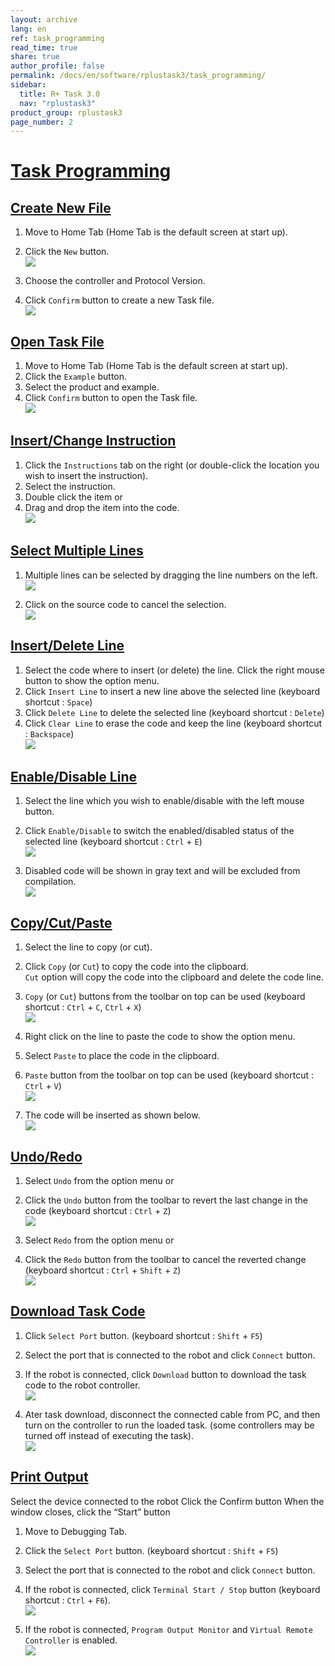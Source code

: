 ```yaml
---
layout: archive
lang: en
ref: task_programming
read_time: true
share: true
author_profile: false
permalink: /docs/en/software/rplustask3/task_programming/
sidebar:
  title: R+ Task 3.0
  nav: "rplustask3"
product_group: rplustask3
page_number: 2
---
```


<style>body {counter-reset: h1 2 !important;}</style>

# [Task Programming](#task-programming)

## [Create New File](#create-new-file)

1. Move to Home Tab (Home Tab is the default screen at start up).
2. Click the `New` button.  
  ![](/assets/images/sw/rplus_task3/task3_008.png)

3. Choose the controller and Protocol Version.
4. Click `Confirm` button to create a new Task file.  
  ![](/assets/images/sw/rplus_task3/task3_009.png)

## [Open Task File](#open-task-file)

1. Move to Home Tab (Home Tab is the default screen at start up).
2. Click the `Example` button.
3. Select the product and example.
4. Click `Confirm` button to open the Task file.  
  ![](/assets/images/sw/rplus_task3/task3_010.png)

## [Insert/Change Instruction](#insertchange-instruction)

1. Click the `Instructions` tab on the right (or double-click the location you wish to insert the instruction).
2. Select the instruction.
3. Double click the item or
4. Drag and drop the item into the code.  
  ![](/assets/images/sw/rplus_task3/task3_011.png)

## [Select Multiple Lines](#select-multiple-lines)

1. Multiple lines can be selected by dragging the line numbers on the left.  
  ![](/assets/images/sw/rplus_task3/task3_012.png)

2. Click on the source code to cancel the selection.  
  ![](/assets/images/sw/rplus_task3/task3_013.png)

## [Insert/Delete Line](#insertdelete-line)

1. Select the code where to insert (or delete) the line. Click the right mouse button to show the option menu.
2. Click `Insert Line` to insert a new line above the selected line (keyboard shortcut : `Space`)
3. Click `Delete Line` to delete the selected line (keyboard shortcut : `Delete`)
4. Click `Clear Line` to erase the code and keep the line (keyboard shortcut : `Backspace`)  
  ![](/assets/images/sw/rplus_task3/task3_014.png)

## [Enable/Disable Line](#enabledisable-line)

1. Select the line which you wish to enable/disable with the left mouse button.
2. Click `Enable/Disable` to switch the enabled/disabled status of the selected line (keyboard shortcut : `Ctrl` + `E`)  
  ![](/assets/images/sw/rplus_task3/task3_015.png)

3. Disabled code will be shown in gray text and will be excluded from compilation.  
  ![](/assets/images/sw/rplus_task3/task3_016.png)

## [Copy/Cut/Paste](#copycutpaste)

1. Select the line to copy (or cut).
2. Click `Copy` (or `Cut`) to copy the code into the clipboard.  
  `Cut` option will copy the code into the clipboard and delete the code line.

3. `Copy` (or `Cut`) buttons from the toolbar on top can be used (keyboard shortcut : `Ctrl` + `C`, `Ctrl` + `X`)  
  ![](/assets/images/sw/rplus_task3/task3_017.png)

4. Right click on the line to paste the code to show the option menu.
5. Select `Paste` to place the code in the clipboard.
6. `Paste` button from the toolbar on top can be used (keyboard shortcut : `Ctrl` + `V`)  
  ![](/assets/images/sw/rplus_task3/task3_018.png)

7. The code will be inserted as shown below.  
  ![](/assets/images/sw/rplus_task3/task3_019.png)

## [Undo/Redo](#undoredo)

1. Select `Undo` from the option menu or
2. Click the `Undo` button from the toolbar to revert the last change in the code (keyboard shortcut : `Ctrl` + `Z`)  
  ![](/assets/images/sw/rplus_task3/task3_020.png)

3. Select `Redo` from the option menu or
4. Click the `Redo` button from the toolbar to cancel the reverted change (keyboard shortcut : `Ctrl` + `Shift` + `Z`)  
  ![](/assets/images/sw/rplus_task3/task3_021.png)

## [Download Task Code](#download-task-code)

1. Click `Select Port` button. (keyboard shortcut : `Shift` + `F5`)
2. Select the port that is connected to the robot and click `Connect` button.
3. If the robot is connected, click `Download` button to download the task code to the robot controller.  
  ![](/assets/images/sw/rplus_task3/task3_022.png)

4. Ater task download, disconnect the connected cable from PC, and then turn on the controller to run the loaded task. (some controllers may be turned off instead of executing the task).  
  ![](/assets/images/sw/rplus_task3/task3_023.png)

## [Print Output](#print-output)


Select the device connected to the robot
Click the Confirm button
When the window closes, click the “Start” button

1. Move to Debugging Tab.
2. Click the `Select Port` button. (keyboard shortcut : `Shift` + `F5`)
3. Select the port that is connected to the robot and click `Connect` button.
4. If the robot is connected, click `Terminal Start / Stop` button (keyboard shortcut : `Ctrl` + `F6`).  
  ![](/assets/images/sw/rplus_task3/task3_024.png)

5. If the robot is connected, `Program Output Monitor` and `Virtual Remote Controller` is enabled.  
  ![](/assets/images/sw/rplus_task3/task3_025.png)
